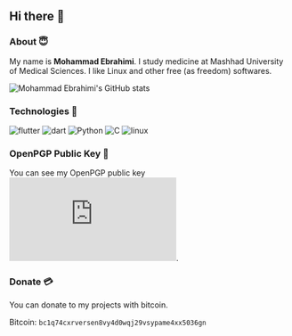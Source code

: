 ## Hi there 👋

### About 😇

My name is **Mohammad Ebrahimi**. I study medicine at Mashhad University of Medical Sciences. I like Linux and other free (as freedom) softwares.

![Mohammad Ebrahimi's GitHub stats](https://github-readme-stats.vercel.app/api?username=moheb2000&show_icons=true&show_icons=true&title_color=fff&icon_color=79ff97&text_color=9f9f9f&bg_color=151515)

### Technologies 🔧
![flutter](https://img.shields.io/badge/Flutter-0078D6?style=for-the-badge&logo=flutter&logoColor=white)
![dart](https://img.shields.io/badge/Dart-0078D6?style=for-the-badge&logo=dart&logoColor=white&color=black)
![Python](https://img.shields.io/badge/C_lang-388E3C?style=for-the-badge&logo=c&logoColor=white)
![C](https://img.shields.io/badge/python-FCC624?style=for-the-badge&logo=python&logoColor=black)
![linux](https://img.shields.io/badge/Linux-CE0056?style=for-the-badge&logo=debian&logoColor=white)

### OpenPGP Public Key 🔑

You can see my OpenPGP public key ![HERE](https://gist.githubusercontent.com/moheb2000/a685bb52080927a608062bd782411b45/raw/8565da80ed430422711d664b7ff5533885388944/gnupg_public_key.pub).

### Donate 💳

You can donate to my projects with bitcoin.

Bitcoin: ```bc1q74cxrversen8vy4d0wqj29vsypame4xx5036gn```

